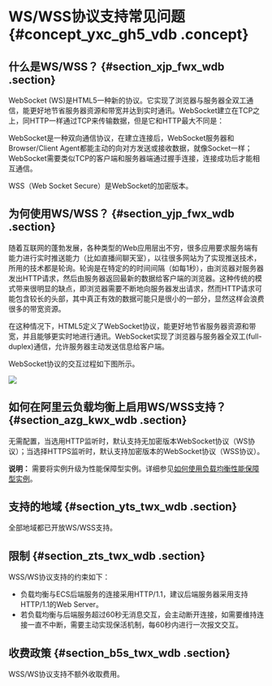 # WS/WSS协议支持常见问题 {#concept_yxc_gh5_vdb .concept}

## 什么是WS/WSS？ {#section_xjp_fwx_wdb .section}

WebSocket \(WS\)是HTML5一种新的协议。它实现了浏览器与服务器全双工通信，能更好地节省服务器资源和带宽并达到实时通讯。WebSocket建立在TCP之上，同HTTP一样通过TCP来传输数据，但是它和HTTP最大不同是：

WebSocket是一种双向通信协议，在建立连接后，WebSocket服务器和Browser/Client Agent都能主动的向对方发送或接收数据，就像Socket一样；WebSocket需要类似TCP的客户端和服务器端通过握手连接，连接成功后才能相互通信。

WSS（Web Socket Secure）是WebSocket的加密版本。

## 为何使用WS/WSS？ {#section_yjp_fwx_wdb .section}

随着互联网的蓬勃发展，各种类型的Web应用层出不穷，很多应用要求服务端有能力进行实时推送能力（比如直播间聊天室），以往很多网站为了实现推送技术，所用的技术都是轮询。轮询是在特定的的时间间隔（如每1秒），由浏览器对服务器发出HTTP请求，然后由服务器返回最新的数据给客户端的浏览器。这种传统的模式带来很明显的缺点，即浏览器需要不断地向服务器发出请求，然而HTTP请求可能包含较长的头部，其中真正有效的数据可能只是很小的一部分，显然这样会浪费很多的带宽资源。

在这种情况下，HTML5定义了WebSocket协议，能更好地节省服务器资源和带宽，并且能够更实时地进行通讯。WebSocket实现了浏览器与服务器全双工\(full-duplex\)通信，允许服务器主动发送信息给客户端。

WebSocket协议的交互过程如下图所示。

![](http://static-aliyun-doc.oss-cn-hangzhou.aliyuncs.com/assets/img/4293/15421834583247_zh-CN.png)

## 如何在阿里云负载均衡上启用WS/WSS支持？ {#section_azg_kwx_wdb .section}

无需配置，当选用HTTP监听时，默认支持无加密版本WebSocket协议（WS协议）；当选择HTTPS监听时，默认支持加密版本的WebSocket协议（WSS协议）。

**说明：** 需要将实例升级为性能保障型实例。详细参见[如何使用负载均衡性能保障型实例](../../../../intl.zh-CN/扩展阅读/常见问题/如何使用负载均衡性能保障型实例？.md#)。

## 支持的地域 {#section_yts_twx_wdb .section}

全部地域都已开放WS/WSS支持。

## 限制 {#section_zts_twx_wdb .section}

WSS/WS协议支持的约束如下：

-   负载均衡与ECS后端服务的连接采用HTTP/1.1，建议后端服务器采用支持HTTP/1.1的Web Server。
-   若负载均衡与后端服务超过60秒无消息交互，会主动断开连接，如需要维持连接一直不中断，需要主动实现保活机制，每60秒内进行一次报文交互。

## 收费政策 {#section_b5s_twx_wdb .section}

WSS/WS协议支持不额外收取费用。

